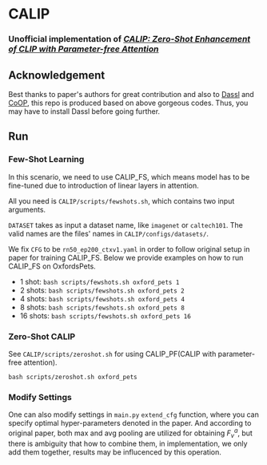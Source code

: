 # CALIP

### Unofficial implementation of *[CALIP: Zero-Shot Enhancement of CLIP with Parameter-free Attention](https://arxiv.org/abs/2209.14169)*


## Acknowledgement
Best thanks to paper's authors for great contribution and also to [Dassl](https://github.com/KaiyangZhou/Dassl.pytorch) and [CoOP](https://github.com/KaiyangZhou/CoOp),
this repo is produced based on above gorgeous codes.
Thus, you may have to install Dassl before going further.


## Run

### Few-Shot Learning

In this scenario, we need to use CALIP\_FS, which means model has to be fine-tuned due to introduction of linear layers in attention.

All you need is `CALIP/scripts/fewshots.sh`, which contains two input arguments.

`DATASET` takes as input a dataset name, like `imagenet` or `caltech101`. The valid names are the files' names in `CALIP/configs/datasets/`.

We fix `CFG` to be `rn50_ep200_ctxv1.yaml` in order to follow original setup in paper for training CALIP\_FS.
Below we provide examples on how to run CALIP\_FS on OxfordsPets.

- 1 shot: `bash scripts/fewshots.sh oxford_pets 1`
- 2 shots: `bash scripts/fewshots.sh oxford_pets 2`
- 4 shots: `bash scripts/fewshots.sh oxford_pets 4`
- 8 shots: `bash scripts/fewshots.sh oxford_pets 8`
- 16 shots: `bash scripts/fewshots.sh oxford_pets 16`

### Zero-Shot CALIP

See `CALIP/scripts/zeroshot.sh` for using CALIP\_PF(CALIP with parameter-free attention).

`bash scripts/zeroshot.sh oxford_pets`

### Modify Settings

One can also modify settings in `main.py` `extend_cfg` function, where you can specify optimal hyper-parameters denoted in the paper. And according to original paper, both max and avg pooling are utilized for obtaining $F_v^{a}$, but there is ambiguity that how to combine them, in implementation, we only add them together, results may be influcenced by this operation.
